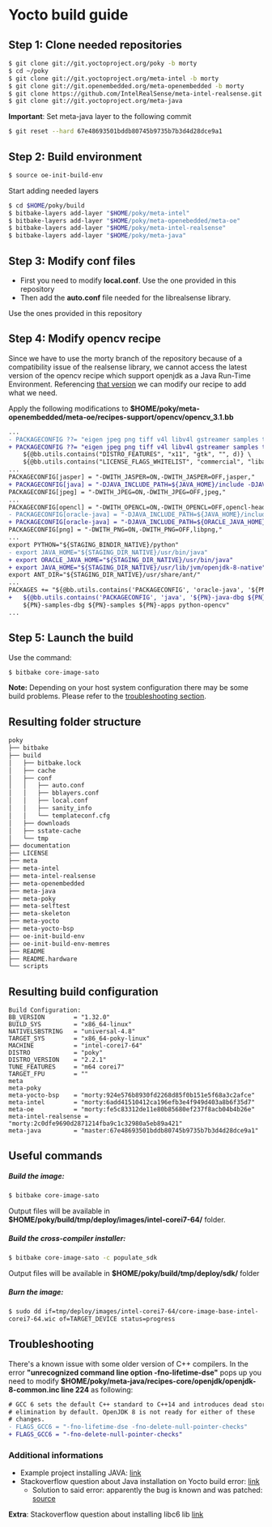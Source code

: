 # Yocto build guide

## Step 1: Clone needed repositories
```sh
$ git clone git://git.yoctoproject.org/poky -b morty
$ cd ~/poky
$ git clone git://git.yoctoproject.org/meta-intel -b morty
$ git clone git://git.openembedded.org/meta-openembedded -b morty
$ git clone https://github.com/IntelRealSense/meta-intel-realsense.git -b morty
$ git clone git://git.yoctoproject.org/meta-java
```

**Important**: Set meta-java layer to the following commit

 ```sh
$ git reset --hard 67e48693501bddb80745b9735b7b3d4d28dce9a1 
```

## Step 2: Build environment
```sh
$ source oe-init-build-env
```

Start adding needed layers
```sh
$ cd $HOME/poky/build
$ bitbake-layers add-layer "$HOME/poky/meta-intel"
$ bitbake-layers add-layer "$HOME/poky/meta-openebedded/meta-oe"
$ bitbake-layers add-layer "$HOME/poky/meta-intel-realsense"
$ bitbake-layers add-layer "$HOME/poky/meta-java"
```

## Step 3: Modify conf files
* First you need to modify **local.conf**. Use the one provided in this repository
* Then add the **auto.conf** file needed for the librealsense library. 

Use the ones provided in this repository

## Step 4: Modify opencv recipe
Since we have to use the morty branch of the repository because of a compatibility issue of the realsense library, we cannot
access the latest version of the opencv recipe which support openjdk as a Java Run-Time Environment.
Referencing [that version](https://github.com/openembedded/meta-openembedded/commit/39d2e1b70a963835b707ccbd80dae6c34205e7a2) we can modify our recipe to add what we need.

Apply the following modifications to **$HOME/poky/meta-openembedded/meta-oe/recipes-support/opencv/opencv_3.1.bb**
```diff
...
- PACKAGECONFIG ??= "eigen jpeg png tiff v4l libv4l gstreamer samples tbb gphoto2 \
+ PACKAGECONFIG ??= "eigen jpeg png tiff v4l libv4l gstreamer samples tbb java gphoto2 \
    ${@bb.utils.contains("DISTRO_FEATURES", "x11", "gtk", "", d)} \
    ${@bb.utils.contains("LICENSE_FLAGS_WHITELIST", "commercial", "libav", "", d)}"
...
PACKAGECONFIG[jasper] = "-DWITH_JASPER=ON,-DWITH_JASPER=OFF,jasper,"
+ PACKAGECONFIG[java] = "-DJAVA_INCLUDE_PATH=${JAVA_HOME}/include -DJAVA_INCLUDE_PATH2=${JAVA_HOME}/include/linux -DJAVA_AWT_INCLUDE_PATH=${JAVA_HOME}/include -DJAVA_AWT_LIBRARY=${JAVA_HOME}/lib/amd64/libjawt.so -DJAVA_JVM_LIBRARY=${JAVA_HOME}/lib/amd64/server/libjvm.so,,ant-native fastjar-native openjdk-8-native,"
PACKAGECONFIG[jpeg] = "-DWITH_JPEG=ON,-DWITH_JPEG=OFF,jpeg,"
...
PACKAGECONFIG[opencl] = "-DWITH_OPENCL=ON,-DWITH_OPENCL=OFF,opencl-headers,"
- PACKAGECONFIG[oracle-java] = "-DJAVA_INCLUDE_PATH=${JAVA_HOME}/include -DJAVA_INCLUDE_PATH2=${JAVA_HOME}/include/linux -DJAVA_AWT_INCLUDE_PATH=${JAVA_HOME}/include -DJAVA_AWT_LIBRARY=${JAVA_HOME}/lib/amd64/libjawt.so -DJAVA_JVM_LIBRARY=${JAVA_HOME}/lib/amd64/server/libjvm.so,,ant-native oracle-jse-jdk oracle-jse-jdk-native,"
+ PACKAGECONFIG[oracle-java] = "-DJAVA_INCLUDE_PATH=${ORACLE_JAVA_HOME}/include -DJAVA_INCLUDE_PATH2=${ORACLE_JAVA_HOME}/include/linux -DJAVA_AWT_INCLUDE_PATH=${ORACLE_JAVA_HOME}/include -DJAVA_AWT_LIBRARY=${ORACLE_JAVA_HOME}/lib/amd64/libjawt.so -DJAVA_JVM_LIBRARY=${ORACLE_JAVA_HOME}/lib/amd64/server/libjvm.so,,ant-native oracle-jse-jdk oracle-jse-jdk-native,"
PACKAGECONFIG[png] = "-DWITH_PNG=ON,-DWITH_PNG=OFF,libpng,"
...
export PYTHON="${STAGING_BINDIR_NATIVE}/python"
- export JAVA_HOME="${STAGING_DIR_NATIVE}/usr/bin/java"
+ export ORACLE_JAVA_HOME="${STAGING_DIR_NATIVE}/usr/bin/java"
+ export JAVA_HOME="${STAGING_DIR_NATIVE}/usr/lib/jvm/openjdk-8-native"
export ANT_DIR="${STAGING_DIR_NATIVE}/usr/share/ant/"
...
PACKAGES += "${@bb.utils.contains('PACKAGECONFIG', 'oracle-java', '${PN}-java-dbg ${PN}-java', '', d)} \
+   ${@bb.utils.contains('PACKAGECONFIG', 'java', '${PN}-java-dbg ${PN}-java', '', d)} \ 
    ${PN}-samples-dbg ${PN}-samples ${PN}-apps python-opencv"
...
```

## Step 5: Launch the build
Use the command:
```sh
$ bitbake core-image-sato
```
**Note:** Depending on your host system configuration there may be some build problems. Please refer to the 
[troubleshooting section](https://github.com/mattdibi/RSPassengerCounter/tree/master/build_config#troubleshooting).

## Resulting folder structure

```sh
poky
├── bitbake
├── build
│   ├── bitbake.lock
│   ├── cache
│   ├── conf
│   │   ├── auto.conf
│   │   ├── bblayers.conf
│   │   ├── local.conf
│   │   ├── sanity_info
│   │   └── templateconf.cfg
│   ├── downloads
│   ├── sstate-cache
│   └── tmp
├── documentation
├── LICENSE
├── meta
├── meta-intel
├── meta-intel-realsense
├── meta-openembedded
├── meta-java
├── meta-poky
├── meta-selftest
├── meta-skeleton
├── meta-yocto
├── meta-yocto-bsp
├── oe-init-build-env
├── oe-init-build-env-memres
├── README
├── README.hardware
└── scripts
```

## Resulting build configuration
```
Build Configuration:
BB_VERSION        = "1.32.0"
BUILD_SYS         = "x86_64-linux"
NATIVELSBSTRING   = "universal-4.8"
TARGET_SYS        = "x86_64-poky-linux"
MACHINE           = "intel-corei7-64"
DISTRO            = "poky"
DISTRO_VERSION    = "2.2.1"
TUNE_FEATURES     = "m64 corei7"
TARGET_FPU        = ""
meta              
meta-poky         
meta-yocto-bsp    = "morty:924e576b8930fd2268d85f0b151e5f68a3c2afce"
meta-intel        = "morty:6add41510412ca196efb3e4f949d403a8b6f35d7"
meta-oe           = "morty:fe5c83312de11e80b85680ef237f8acb04b4b26e"
meta-intel-realsense = "morty:2c0dfe9690d2871214fba9c1c32980a5eb89a421"
meta-java         = "master:67e48693501bddb80745b9735b7b3d4d28dce9a1"
```

## Useful commands 

##### Build the image:
```sh
$ bitbake core-image-sato
```

Output files will be available in **$HOME/poky/build/tmp/deploy/images/intel-corei7-64/** folder.

##### Build the cross-compiler installer:
```sh
$ bitbake core-image-sato -c populate_sdk
```

Output files will be available in **$HOME/poky/build/tmp/deploy/sdk/** folder

##### Burn the image:
```sh
$ sudo dd if=tmp/deploy/images/intel-corei7-64/core-image-base-intel-
corei7-64.wic of=TARGET_DEVICE status=progress
```

## Troubleshooting
There's a known issue with some older version of C++ compilers.
In the error **"unrecognized command line option -fno-lifetime-dse"** pops up you need to
modify **$HOME/poky/meta-java/recipes-core/openjdk/openjdk-8-common.inc line 224** as following:
```diff
# GCC 6 sets the default C++ standard to C++14 and introduces dead store
# elimination by default. OpenJDK 8 is not ready for either of these
# changes.
- FLAGS_GCC6 = "-fno-lifetime-dse -fno-delete-null-pointer-checks"
+ FLAGS_GCC6 = "-fno-delete-null-pointer-checks"
```
### Additional informations
* Example project installing JAVA: [link](http://wiki.hioproject.org/index.php?title=OpenHAB:_WeMo_Switch)
* Stackoverflow question about Java installation on Yocto build error: [link](http://stackoverflow.com/questions/43093838/java-installation-error-on-yocto-build)
  * Solution to said error: apparently the bug is known and was patched: [source](https://bugzilla.opensuse.org/show_bug.cgi?id=981625)

**Extra**: Stackoverflow question about installing libc6 lib [link](http://stackoverflow.com/questions/43074547/libc6-i386-installation-on-yocto-build/43076771#43076771)
